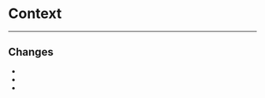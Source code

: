 <h1>Context</h1>
    <p></p>
    <hr></hr>
    <h2>Changes</h2>
    <ul>
      <li></li>
      <li></li>
      <li></li>
    </ul>
